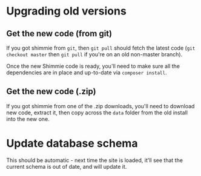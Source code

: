 # Upgrading old versions

## Get the new code (from git)

If you got shimmie from `git`, then `git pull` should fetch the latest code
(`git checkout master` then `git pull` if you're on an old non-master branch).

Once the new Shimmie code is ready, you'll need to make sure all the
dependencies are in place and up-to-date via `composer install`.


## Get the new code (.zip)

If you got shimmie from one of the .zip downloads, you'll need to download
new code, extract it, then copy across the `data` folder from the old install
into the new one.


# Update database schema

This should be automatic - next time the site is loaded, it'll see that the
current schema is out of date, and will update it.
